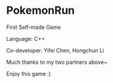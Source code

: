# PokemonRun
First Self-made Game

Language: C++

Co-developer: Yifei Chen, Hongchun Li

Much thanks to my two partners above~

Enjoy this game :)
